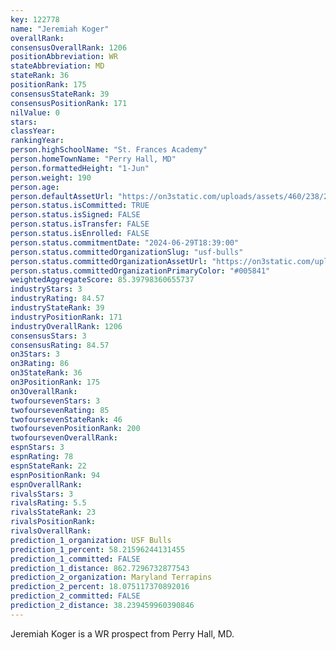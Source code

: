 ```yaml
---
key: 122778
name: "Jeremiah Koger"
overallRank: 
consensusOverallRank: 1206
positionAbbreviation: WR
stateAbbreviation: MD
stateRank: 36
positionRank: 175
consensusStateRank: 39
consensusPositionRank: 171
nilValue: 0
stars: 
classYear: 
rankingYear: 
person.highSchoolName: "St. Frances Academy"
person.homeTownName: "Perry Hall, MD"
person.formattedHeight: "1-Jun"
person.weight: 190
person.age: 
person.defaultAssetUrl: "https://on3static.com/uploads/assets/460/238/238460.png"
person.status.isCommitted: TRUE
person.status.isSigned: FALSE
person.status.isTransfer: FALSE
person.status.isEnrolled: FALSE
person.status.commitmentDate: "2024-06-29T18:39:00"
person.status.committedOrganizationSlug: "usf-bulls"
person.status.committedOrganizationAssetUrl: "https://on3static.com/uploads/assets/309/150/150309.svg"
person.status.committedOrganizationPrimaryColor: "#005841"
weightedAggregateScore: 85.39798360655737
industryStars: 3
industryRating: 84.57
industryStateRank: 39
industryPositionRank: 171
industryOverallRank: 1206
consensusStars: 3
consensusRating: 84.57
on3Stars: 3
on3Rating: 86
on3StateRank: 36
on3PositionRank: 175
on3OverallRank: 
twofoursevenStars: 3
twofoursevenRating: 85
twofoursevenStateRank: 46
twofoursevenPositionRank: 200
twofoursevenOverallRank: 
espnStars: 3
espnRating: 78
espnStateRank: 22
espnPositionRank: 94
espnOverallRank: 
rivalsStars: 3
rivalsRating: 5.5
rivalsStateRank: 23
rivalsPositionRank: 
rivalsOverallRank: 
prediction_1_organization: USF Bulls
prediction_1_percent: 58.21596244131455
prediction_1_committed: FALSE
prediction_1_distance: 862.7296732877543
prediction_2_organization: Maryland Terrapins
prediction_2_percent: 18.075117370892016
prediction_2_committed: FALSE
prediction_2_distance: 38.239459960390846
---
```

Jeremiah Koger is a WR prospect from Perry Hall, MD.